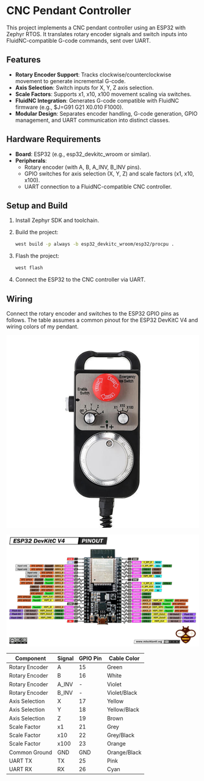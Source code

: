 # CNC Pendant Controller

This project implements a CNC pendant controller using an ESP32 with Zephyr RTOS. It translates rotary encoder signals and switch inputs into FluidNC-compatible G-code commands, sent over UART.

## Features
* **Rotary Encoder Support**: Tracks clockwise/counterclockwise movement to generate incremental G-code.
* **Axis Selection**: Switch inputs for X, Y, Z axis selection.
* **Scale Factors**: Supports x1, x10, x100 movement scaling via switches.
* **FluidNC Integration**: Generates G-code compatible with FluidNC firmware (e.g., $J=G91 G21 X0.010 F1000).
* **Modular Design**: Separates encoder handling, G-code generation, GPIO management, and UART communication into distinct classes.

## Hardware Requirements
* **Board**: ESP32 (e.g., esp32_devkitc_wroom or similar).
* **Peripherals**:
    * Rotary encoder (with A, B, A_INV, B_INV pins).
    * GPIO switches for axis selection (X, Y, Z) and scale factors (x1, x10, x100).
    * UART connection to a FluidNC-compatible CNC controller.

## Setup and Build
1. Install Zephyr SDK and toolchain.

2. Build the project:
    ```bash
    west build -p always -b esp32_devkitc_wroom/esp32/procpu .
    ```

3. Flash the project:
    ```bash
    west flash
    ```

4. Connect the ESP32 to the CNC controller via UART.

## Wiring

Connect the rotary encoder and switches to the ESP32 GPIO pins as follows. The table assumes a common pinout for the ESP32 DevKitC V4 and wiring colors of my pendant.

![](docs/cnc-pendant.jpg)

![](docs/esp32-devkitc-v4-pinout.jpg)

| Component | Signal | GPIO Pin | Cable Color |
|-----------|--------|----------|-------------|
| Rotary Encoder | A | 15 | Green |
| Rotary Encoder | B | 16 | White |
| Rotary Encoder | A_INV | - | Violet |
| Rotary Encoder | B_INV | - | Violet/Black |
| Axis Selection | X | 17 | Yellow |
| Axis Selection | Y | 18 | Yellow/Black |
| Axis Selection | Z | 19 | Brown |
| Scale Factor | x1 | 21 | Grey |
| Scale Factor | x10 | 22 | Grey/Black |
| Scale Factor | x100 | 23 | Orange |
| Common Ground | GND | GND | Orange/Black |
| UART TX | TX | 25 | Pink |
| UART RX | RX | 26 | Cyan |
